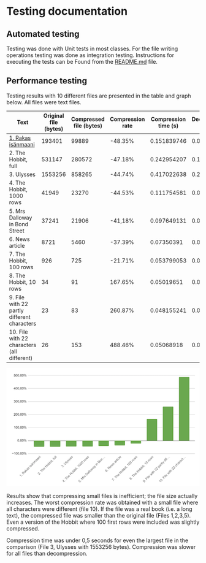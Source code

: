 # Testing documentation

## Automated testing

Testing was done with Unit tests in most classes. For the file writing operations testing was done as integration testing. Instructions for executing the tests can be Found from the [README.md](https://github.com/tsalohei/tiralab-taru#tests) file.  

## Performance testing

Testing results with 10 different files are presented in the table and graph below. All files were text files.

| Text                                        | Original file   (bytes) | Compressed file   (bytes) | Compression rate | Compression time (s) | Decompression   time |
|---------------------------------------------|-------------------------|---------------------------|------------------|----------------------|----------------------|
|[1. Rakas isänmaani](http://www.gutenberg.org/cache/epub/46655/pg46655.txt)                          | 193401                  | 99889                     | -48.35%          | 0.151839746          | 0.096862313          |
| 2. The Hobbit, full                         | 531147                  | 280572                    | -47.18%          | 0.242954207          | 0.122804458          |
| 3. Ulysses                                  | 1553256                 | 858265                    | -44.74%          | 0.417022638          | 0.27458819           |
| 4. The Hobbit, 1000 rows                    | 41949                   | 23270                     | -44.53%          | 0.111754581          | 0.061255163          |
| 5. Mrs Dalloway in Bond Street              | 37241                   | 21906                     | -41,18%          | 0.097649131          | 0.059749273          |
| 6. News article                             | 8721                    | 5460                      | -37.39%          | 0.07350391           | 0.038645061          |
| 7. The Hobbit, 100 rows                     | 926                     | 725                       | -21.71%          | 0.053799053          | 0.027874347          |
| 8. The Hobbit, 10 rows                      | 34                      | 91                        | 167.65%          | 0.05019651           | 0.025430724          |
| 9. File with 22 partly different characters | 23                      | 83                        | 260.87%          | 0.048155241          | 0.026119909          |
| 10. File with 22 characters (all different) | 26                      | 153                       | 488.46%          | 0.05068918           | 0.024832483          |

![Compression rates](https://github.com/tsalohei/tiralab-taru/blob/main/documentation/images/testing_results.png)

Results show that compressing small files is inefficient; the file size actually increases. The worst compression rate was obtained with a small file where all characters were different (file 10). If the file was a real book (i.e. a long text), the compressed file was smaller than the original file (Files 1,2,3,5). Even a version of the Hobbit where 100 first rows were included was slightly compressed.

Compression time was under 0,5 seconds for even the largest file in the comparison (File 3, Ulysses with 1553256 bytes). Compression was slower for all files than decompression.  
